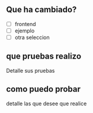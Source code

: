 ## Que ha cambiado?
- [ ] frontend
- [ ] ejemplo
- [ ] otra seleccion
##  que pruebas realizo
Detalle sus pruebas
## como puedo probar
detalle las que desee que realice
